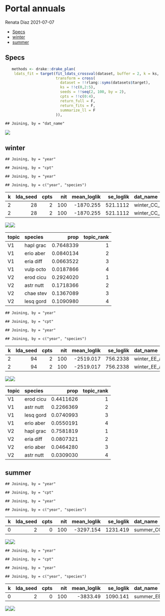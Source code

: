 Portal annuals
================
Renata Diaz
2021-07-07

  - [Specs](#specs)
  - [winter](#winter)
  - [summer](#summer)

## Specs

``` r
   methods <- drake::drake_plan(
    ldats_fit = target(fit_ldats_crossval(dataset, buffer = 2, k = ks, lda_seed = seeds, cpts = cpts, nit = 100),
                       transform = cross(
                         dataset = !!rlang::syms(datasets$target),
                         ks = !!c(0,2:5),
                         seeds = !!seq(2, 100, by = 2),
                         cpts = !!c(0:4),
                         return_full = F,
                         return_fits = F,
                         summarize_ll = F
                       )),
```

    ## Joining, by = "dat_name"

![](plants_explore_files/figure-gfm/unnamed-chunk-2-1.png)<!-- -->

## winter

    ## Joining, by = "year"

    ## Joining, by = "cpt"

    ## Joining, by = "year"

    ## Joining, by = c("year", "species")

<div class="kable-table">

| k | lda\_seed | cpts | nit | mean\_loglik | se\_loglik | dat\_name           |    Mean | Median | Mode | Lower\_95% | Upper\_95% |   SD | MCMCerr |   AC10 |      ESS | cpt | nyears | width | width\_ratio | modal\_estimate | seg\_before | seg\_after | dissimilarity | overall\_r2 | species\_mean\_r2 |
| -: | --------: | ---: | --: | -----------: | ---------: | :------------------ | ------: | -----: | ---: | ---------: | ---------: | ---: | ------: | -----: | -------: | :-- | -----: | ----: | -----------: | --------------: | ----------: | ---------: | ------------: | ----------: | ----------------: |
| 2 |        28 |    2 | 100 |   \-1870.255 |   521.1112 | winter\_CC\_annuals | 1995.13 |   1995 | 1995 |       1990 |       1999 | 2.45 |  0.0775 | 0.0790 | 213.5659 | 1   |     26 |     9 |    0.3461538 |            1997 |           1 |          2 |     0.5990332 |   0.3378945 |         0.2422645 |
| 2 |        28 |    2 | 100 |   \-1870.255 |   521.1112 | winter\_CC\_annuals | 2005.30 |   2005 | 1998 |       1994 |       2017 | 7.02 |  0.2220 | 0.0703 | 223.8941 | 2   |     26 |    23 |    0.8846154 |            2013 |           2 |          3 |     0.0065182 |   0.3378945 |         0.2422645 |

</div>

![](plants_explore_files/figure-gfm/unnamed-chunk-3-1.png)<!-- -->![](plants_explore_files/figure-gfm/unnamed-chunk-3-2.png)<!-- -->

<div class="kable-table">

| topic | species   |      prop | topic\_rank |
| :---- | :-------- | --------: | ----------: |
| V1    | hapl grac | 0.7648339 |           1 |
| V1    | erio aber | 0.0840134 |           2 |
| V1    | eria diff | 0.0663522 |           3 |
| V1    | vulp octo | 0.0187866 |           4 |
| V2    | erod cicu | 0.2924020 |           1 |
| V2    | astr nutt | 0.1718366 |           2 |
| V2    | chae stev | 0.1367089 |           3 |
| V2    | lesq gord | 0.1090980 |           4 |

</div>

    ## Joining, by = "year"

    ## Joining, by = "cpt"

    ## Joining, by = "year"

    ## Joining, by = c("year", "species")

<div class="kable-table">

| k | lda\_seed | cpts | nit | mean\_loglik | se\_loglik | dat\_name           |    Mean | Median | Mode | Lower\_95% | Upper\_95% |   SD | MCMCerr |   AC10 |      ESS | cpt | nyears | width | width\_ratio | modal\_estimate | seg\_before | seg\_after | dissimilarity | overall\_r2 | species\_mean\_r2 |
| -: | --------: | ---: | --: | -----------: | ---------: | :------------------ | ------: | -----: | ---: | ---------: | ---------: | ---: | ------: | -----: | -------: | :-- | -----: | ----: | -----------: | --------------: | ----------: | ---------: | ------------: | ----------: | ----------------: |
| 2 |        94 |    2 | 100 |   \-2519.017 |   756.2338 | winter\_EE\_annuals | 1994.63 |   1994 | 1993 |       1990 |       2000 | 2.95 |  0.0933 | 0.0816 | 303.9290 | 1   |     27 |    10 |    0.3703704 |            1993 |           1 |          2 |     0.3628510 |   0.5369984 |         0.3921912 |
| 2 |        94 |    2 | 100 |   \-2519.017 |   756.2338 | winter\_EE\_annuals | 2005.30 |   2006 | 1997 |       1994 |       2018 | 7.59 |  0.2400 | 0.0671 | 171.5457 | 2   |     27 |    24 |    0.8888889 |            1995 |           2 |          3 |     0.2327235 |   0.5369984 |         0.3921912 |

</div>

![](plants_explore_files/figure-gfm/unnamed-chunk-3-3.png)<!-- -->![](plants_explore_files/figure-gfm/unnamed-chunk-3-4.png)<!-- -->

<div class="kable-table">

| topic | species   |      prop | topic\_rank |
| :---- | :-------- | --------: | ----------: |
| V1    | erod cicu | 0.4411626 |           1 |
| V1    | astr nutt | 0.2266369 |           2 |
| V1    | lesq gord | 0.0740993 |           3 |
| V1    | erio aber | 0.0550191 |           4 |
| V2    | hapl grac | 0.7581819 |           1 |
| V2    | eria diff | 0.0807321 |           2 |
| V2    | erio aber | 0.0464280 |           3 |
| V2    | astr nutt | 0.0309030 |           4 |

</div>

## summer

    ## Joining, by = "year"

    ## Joining, by = "cpt"

    ## Joining, by = "year"

    ## Joining, by = c("year", "species")

<div class="kable-table">

| k | lda\_seed | cpts | nit | mean\_loglik | se\_loglik | dat\_name           | Mean | Median | Mode | Lower\_95. | Upper\_95. | SD | MCMCerr | AC10 | ESS | cpt | nyears | width | width\_ratio | modal\_estimate | seg\_before | seg\_after | dissimilarity | overall\_r2 | species\_mean\_r2 |
| -: | --------: | ---: | --: | -----------: | ---------: | :------------------ | :--- | :----- | :--- | :--------- | :--------- | :- | :------ | :--- | --: | :-- | -----: | :---- | :----------- | :-------------- | :---------- | :--------- | :------------ | ----------: | ----------------: |
| 0 |         2 |    0 | 100 |   \-3297.154 |   1231.419 | summer\_CC\_annuals | NA   | NA     | NA   | NA         | NA         | NA | NA      | NA   |   0 | NA  |     25 | NA    | NA           | NA              | NA          | NA         | NA            |   0.3089993 |         0.3089993 |

</div>

![](plants_explore_files/figure-gfm/unnamed-chunk-4-1.png)<!-- -->![](plants_explore_files/figure-gfm/unnamed-chunk-4-2.png)<!-- -->

    ## Joining, by = "year"

    ## Joining, by = "cpt"

    ## Joining, by = "year"

    ## Joining, by = c("year", "species")

<div class="kable-table">

| k | lda\_seed | cpts | nit | mean\_loglik | se\_loglik | dat\_name           | Mean | Median | Mode | Lower\_95. | Upper\_95. | SD | MCMCerr | AC10 | ESS | cpt | nyears | width | width\_ratio | modal\_estimate | seg\_before | seg\_after | dissimilarity | overall\_r2 | species\_mean\_r2 |
| -: | --------: | ---: | --: | -----------: | ---------: | :------------------ | :--- | :----- | :--- | :--------- | :--------- | :- | :------ | :--- | --: | :-- | -----: | :---- | :----------- | :-------------- | :---------- | :--------- | :------------ | ----------: | ----------------: |
| 0 |         2 |    0 | 100 |    \-3833.49 |   1090.141 | summer\_EE\_annuals | NA   | NA     | NA   | NA         | NA         | NA | NA      | NA   |   0 | NA  |     26 | NA    | NA           | NA              | NA          | NA         | NA            |   0.3459892 |         0.3459892 |

</div>

![](plants_explore_files/figure-gfm/unnamed-chunk-4-3.png)<!-- -->![](plants_explore_files/figure-gfm/unnamed-chunk-4-4.png)<!-- -->
